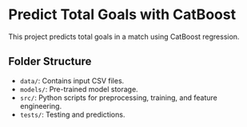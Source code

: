 # Predict Total Goals with CatBoost

This project predicts total goals in a match using CatBoost regression. 

## Folder Structure
- `data/`: Contains input CSV files.
- `models/`: Pre-trained model storage.
- `src/`: Python scripts for preprocessing, training, and feature engineering.
- `tests/`: Testing and predictions.
